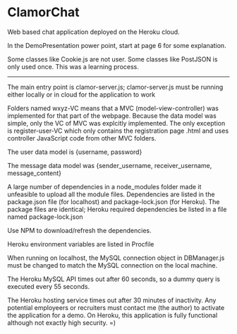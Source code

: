 # ClamorChat
Web based chat application deployed on the Heroku cloud. 

In the  DemoPresentation power point, start at page 6 for some explanation.

Some classes like Cookie.js are not user. Some classes like PostJSON is only used once. This was a learning process. 

------------------------------------------------------------------------------------------------
The main entry point is clamor-server.js; clamor-server.js must be running either locally or in cloud for the application to work

Folders named wxyz-VC means that a MVC (model-view-controller) was implemented for that part of the webpage. Because the data model was simple, only the VC of MVC was explcitly implemented. The only exception is register-user-VC which only contains the registration page .html and uses controller JavaScript code from other MVC folders. 

The user data model is {username, password}

The message data model was {sender_username, receiver_username, message_content}

A large number of dependencies in a node_modules folder made it unfeasible to upload all the module files. Dependencies are listed in the package.json file (for localhost) and package-lock.json (for Heroku). The package files are identical; Heroku required dependencies be listed in a file named package-lock.json

Use NPM to download/refresh the dependencies. 

Heroku environment variables are listed in Procfile

When running on localhost, the MySQL connection object in DBManager.js must be changed to match the MySQL connection on the local machine.

The Heroku MySQL API times out after 60 seconds, so a dummy query is executed every 55 seconds.

The Heroku hosting service times out after 30 minutes of inactivity. Any potential employeers or recruiters must contact me (the author) to activate the application for a demo. On Heroku, this application is fully functional although not exactly high security. =)

